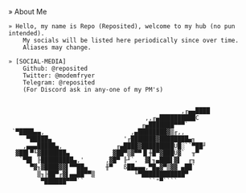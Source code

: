 » About Me

    » Hello, my name is Repo (Reposited), welcome to my hub (no pun intended).
        My socials will be listed here periodically since over time.
        Aliases may change.

    » [SOCIAL-MEDIA]
        Github: @reposited
        Twitter: @modemfryer
        Telegram: @reposited
        (For Discord ask in any-one of my PM's)
        
        
                                                    ,╓▄▄████
                                          ,,╓▄██████████C
                                         ╓▄███████▀▀▀`
     `▀████▄▄,                        ,▄████████▓▒╓,,
         ▀█████▄                    '╓███████▓████████▄╖
        ,▄▄▄█████▄,               ╓▄████▓█████████Ü█░``▀██╜
      ▓██▌▀╙▓███████▄            ▓██▀▒▓▀▀▐▌╫█▀▓███Ü▓`  ╥▀
       `▀█▌ ╟█████████▄,'      ,▓█▀ ╟╜`.  ▓▌╖▄███▌▓▌  ╓╖
          ▀▓╖▓████▓▓▌▀▀██▄     ╫▀   ß██▄▄▄,▀█▄▓▀▒▓▓ ▄██`
            ▒╖╟██▀╓▓▌▄▄██▀▀▒           ╙▀████████████▀
             ▀██████▀▀▀``                  ``"▀````
